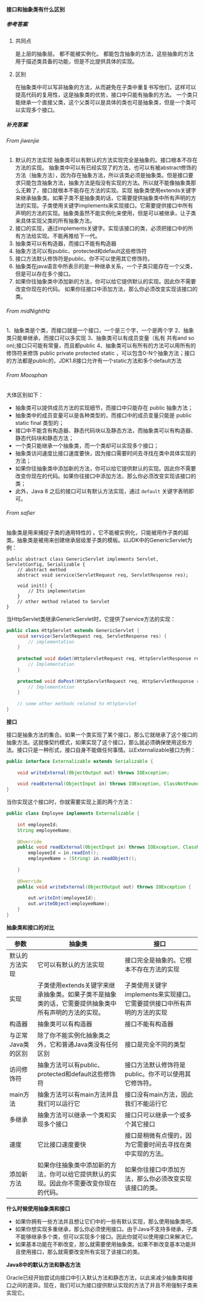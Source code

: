 

#### 接口和抽象类有什么区别

##### 参考答案

1. 共同点

   是上层的抽象层。
   都不能被实例化。
   都能包含抽象的方法，这些抽象的方法用于描述类具备的功能，但是不比提供具体的实现。

2. 区别

   在抽象类中可以写非抽象的方法，从而避免在子类中重复书写他们，这样可以提高代码的复用性，这是抽象类的优势，接口中只能有抽象的方法。
   一个类只能继承一个直接父类，这个父类可以是具体的类也可是抽象类，但是一个类可以实现多个接口。
   
   

##### 补充答案

###### From jiwenjie

1. 默认的方法实现 抽象类可以有默认的方法实现完全是抽象的。接口根本不存在方法的实现。
   抽象类中可以有已经实现了的方法，也可以有被abstract修饰的方法（抽象方法），因为存在抽象方法，所以该类必须是抽象类。但是接口要求只能包含抽象方法，抽象方法是指没有实现的方法。所以就不能像抽象类那么无赖了，接口就根本不能存在方法的实现。实现 抽象类使用extends关键字来继承抽象类。如果子类不是抽象类的话，它需要提供抽象类中所有声明的方法的实现。子类使用关键字implements来实现接口。它需要提供接口中所有声明的方法的实现。抽象类虽然不能实例化来使用，但是可以被继承，让子类来具体实现父类的所有抽象方法。
2. 接口的实现，通过implements关键字。实现该接口的类，必须把接口中的所有方法给实现。不能再推给下一代。
3. 抽象类可以有构造器，而接口不能有构造器
4. 抽象方法可以有public、protected和default这些修饰符
5. 接口方法默认修饰符是public。你不可以使用其它修饰符。
6. 抽象类在java语言中所表示的是一种继承关系，一个子类只能存在一个父类，但是可以存在多个接口。
7. 如果你往抽象类中添加新的方法，你可以给它提供默认的实现。因此你不需要改变你现在的代码。 如果你往接口中添加方法，那么你必须改变实现该接口的类。



###### From midNightHz

1、抽象类是个类，而接口就是一个接口，一个是三个字，一个是两个字
2、抽象类只能单继承，而接口可以多实现
3、抽象类可以有成员变量（私有 共有and so on);接口只可能有常量，而且都public
4、抽象类可以有所有的方法可以用所有的修饰符来修饰 public private protected static ，可以包含0-N个抽象方法；接口的方法都是public的，JDK1.8接口允许有一个static方法和多个default方法



###### From Moosphan

大体区别如下：

- 抽象类可以提供成员方法的实现细节，而接口中只能存在 public 抽象方法；
- 抽象类中的成员变量可以是各种类型的，而接口中的成员变量只能是 public static final 类型的；
- 接口中不能含有构造器、静态代码块以及静态方法，而抽象类可以有构造器、静态代码块和静态方法；
- 一个类只能继承一个抽象类，而一个类却可以实现多个接口；
- 抽象类访问速度比接口速度要快，因为接口需要时间去寻找在类中具体实现的方法；
- 如果你往抽象类中添加新的方法，你可以给它提供默认的实现。因此你不需要改变你现在的代码。如果你往接口中添加方法，那么你必须改变实现该接口的类；
- 此外，Java 8 之后的接口可以有默认方法实现，通过 `default` 关键字表明即可。



###### From safier

抽象类是用来捕捉子类的通用特性的 。它不能被实例化，只能被用作子类的超类。抽象类是被用来创建继承层级里子类的模板。以JDK中的GenericServlet为例：

```
public abstract class GenericServlet implements Servlet, ServletConfig, Serializable {
    // abstract method
    abstract void service(ServletRequest req, ServletResponse res);
 
    void init() {
        // Its implementation
    }
    // other method related to Servlet
}
```

当HttpServlet类继承GenericServlet时，它提供了service方法的实现：

```java
public class HttpServlet extends GenericServlet {
    void service(ServletRequest req, ServletResponse res) {
        // implementation
    }
 
    protected void doGet(HttpServletRequest req, HttpServletResponse resp) {
        // Implementation
    }
 
    protected void doPost(HttpServletRequest req, HttpServletResponse resp) {
        // Implementation
    }
 
    // some other methods related to HttpServlet
}
```

**接口**

接口是抽象方法的集合。如果一个类实现了某个接口，那么它就继承了这个接口的抽象方法。这就像契约模式，如果实现了这个接口，那么就必须确保使用这些方法。接口只是一种形式，接口自身不能做任何事情。以Externalizable接口为例：

```java
public interface Externalizable extends Serializable {
 
    void writeExternal(ObjectOutput out) throws IOException;
 
    void readExternal(ObjectInput in) throws IOException, ClassNotFoundException;
}
```

当你实现这个接口时，你就需要实现上面的两个方法：

```java
public class Employee implements Externalizable {
 
    int employeeId;
    String employeeName;
 
    @Override
    public void readExternal(ObjectInput in) throws IOException, ClassNotFoundException {
        employeeId = in.readInt();
        employeeName = (String) in.readObject();
 
    }
 
    @Override
    public void writeExternal(ObjectOutput out) throws IOException {
 
        out.writeInt(employeeId);
        out.writeObject(employeeName);
    }
}
```

**抽象类和接口的对比**

| 参数               | 抽象类                                                       | 接口                                                         |
| ------------------ | ------------------------------------------------------------ | ------------------------------------------------------------ |
| 默认的方法实现     | 它可以有默认的方法实现                                       | 接口完全是抽象的。它根本不存在方法的实现                     |
| 实现               | 子类使用extends关键字来继承抽象类。如果子类不是抽象类的话，它需要提供抽象类中所有声明的方法的实现。 | 子类使用关键字implements来实现接口。它需要提供接口中所有声明的方法的实现 |
| 构造器             | 抽象类可以有构造器                                           | 接口不能有构造器                                             |
| 与正常Java类的区别 | 除了你不能实例化抽象类之外，它和普通Java类没有任何区别       | 接口是完全不同的类型                                         |
| 访问修饰符         | 抽象方法可以有public、protected和default这些修饰符           | 接口方法默认修饰符是public。你不可以使用其它修饰符。         |
| main方法           | 抽象方法可以有main方法并且我们可以运行它                     | 接口没有main方法，因此我们不能运行它                         |
| 多继承             | 抽象方法可以继承一个类和实现多个接口                         | 接口只可以继承一个或多个其它接口                             |
| 速度               | 它比接口速度要快                                             | 接口是稍微有点慢的，因为它需要时间去寻找在类中实现的方法。   |
| 添加新方法         | 如果你往抽象类中添加新的方法，你可以给它提供默认的实现。因此你不需要改变你现在的代码。 | 如果你往接口中添加方法，那么你必须改变实现该接口的类。       |

**什么时候使用抽象类和接口**

- 如果你拥有一些方法并且想让它们中的一些有默认实现，那么使用抽象类吧。
- 如果你想实现多重继承，那么你必须使用接口。由于Java不支持多继承，子类不能够继承多个类，但可以实现多个接口。因此你就可以使用接口来解决它。
- 如果基本功能在不断改变，那么就需要使用抽象类。如果不断改变基本功能并且使用接口，那么就需要改变所有实现了该接口的类。

**Java8中的默认方法和静态方法**

Oracle已经开始尝试向接口中引入默认方法和静态方法，以此来减少抽象类和接口之间的差异。现在，我们可以为接口提供默认实现的方法了并且不用强制子类来实现它。